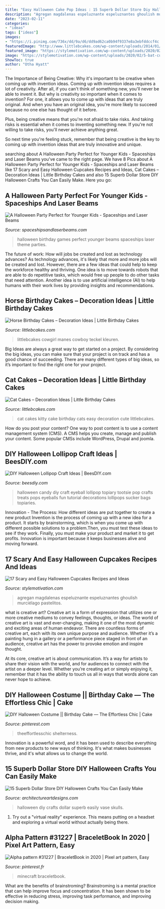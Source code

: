 ```yaml
---
title: "Easy Halloween Cake Pop Ideas : 15 Superb Dollar Store Diy Halloween Crafts You Can Easily Make"
description: "Agregan magdalenas espeluznante espeluznantes ghoulish murciélago pastelitos"
date: "2023-02-11"
categories:
- "ideas"
tags: ["ideas"]
images:
- "https://i.pinimg.com/736x/dd/9a/d6/dd9ad62ca0b94f9337e8a3ebfddccf4c.jpg"
featuredImage: "http://www.littlebcakes.com/wp-content/uploads/2014/01/Kitty-Cat-Cakes-760x1024.jpg"
featured_image: "https://stylemotivation.com/wp-content/uploads/2020/02/5-bat-cupcakes.jpg"
image: "https://stylemotivation.com/wp-content/uploads/2020/02/5-bat-cupcakes.jpg"
ShowToc: true
author: "Otha Hyatt"
---
```



The Importance of Being Creative: Why it's important to be creative when coming up with invention ideas.
Coming up with invention ideas requires a lot of creativity. After all, if you can't think of something new, you'll never be able to invent it.
But why is creativity so important when it comes to invention? For one, it allows you to come up with ideas that are truly original. And when you have an original idea, you're more likely to succeed because no one else has thought of it before.

Plus, being creative means that you're not afraid to take risks. And taking risks is essential when it comes to inventing something new. If you're not willing to take risks, you'll never achieve anything great.

So next time you're feeling stuck, remember that being creative is the key to coming up with invention ideas that are truly innovative and unique.

	

		
searching about A Halloween Party Perfect for Younger Kids - Spaceships and Laser Beams you've came to the right page. We have 8 Pics about A Halloween Party Perfect for Younger Kids - Spaceships and Laser Beams like 17 Scary and Easy Halloween Cupcakes Recipes and Ideas, Cat Cakes – Decoration Ideas | Little Birthday Cakes and also 15 Superb Dollar Store DIY Halloween Crafts You Can Easily Make. Here you go:
		
    
## A Halloween Party Perfect For Younger Kids - Spaceships And Laser Beams

<img loading=lazy src="https://spaceshipsandlaserbeams.com/wp-content/uploads/2015/09/halloween-party-ideas-kids-009.jpg" onerror="this.onerror=null;this.src='https://tse4.mm.bing.net/th?id=OIP.b2twm2jyoNUdGBuhoEZP_AHaLH&amp;pid=15.1';" alt="A Halloween Party Perfect for Younger Kids - Spaceships and Laser Beams">

_Source: spaceshipsandlaserbeams.com_

>halloween birthday games perfect younger beams spaceships laser theme parties. 

	

The future of work: How will jobs be created and lost as technology advances?
As technology advances, it's likely that more and more jobs will be created and lost. However, there are a few ideas that could help to keep the workforce healthy and thriving. One idea is to move towards robots that are able to do repetitive tasks, which would free up people to do other tasks that need attention. Another idea is to use artificial intelligence (AI) to help humans with their work lives by providing insights and recommendations.

    
## Horse Birthday Cakes – Decoration Ideas | Little Birthday Cakes

<img loading=lazy src="https://www.littlebcakes.com/wp-content/uploads/2014/01/Horse-Cake-Pops.jpg" onerror="this.onerror=null;this.src='https://tse2.mm.bing.net/th?id=OIP.x5TUFqM7WEjk0LiGwdBnmQHaJ7&amp;pid=15.1';" alt="Horse Birthday Cakes – Decoration Ideas | Little Birthday Cakes">

_Source: littlebcakes.com_

>littlebcakes cowgirl manes cowboy teckel kleuren. 

	

Big Ideas are always a great way to get started on a project. By considering the big ideas, you can make sure that your project is on track and has a good chance of succeeding. There are many different types of big ideas, so it’s important to find the right one for your project.

    
## Cat Cakes – Decoration Ideas | Little Birthday Cakes

<img loading=lazy src="http://www.littlebcakes.com/wp-content/uploads/2014/01/Kitty-Cat-Cakes-760x1024.jpg" onerror="this.onerror=null;this.src='https://tse2.mm.bing.net/th?id=OIP.l4KHsdZxZ2VTkj9qHqOFnwHaJ-&amp;pid=15.1';" alt="Cat Cakes – Decoration Ideas | Little Birthday Cakes">

_Source: littlebcakes.com_

>cat cakes kitty cake birthday cats easy decoration cute littlebcakes. 

	

How do you post your content?
One way to post content is to use a content management system (CMS). A CMS helps you create, manage and publish your content. Some popular CMSs include WordPress, Drupal and joomla.

    
## DIY Halloween Lollipop Craft Ideas | BeesDIY.com

<img loading=lazy src="http://www.beesdiy.com/wp-content/uploads/2015/10/Halloween-Lollipop-Craft-DIY-Ideas2.jpg" onerror="this.onerror=null;this.src='https://tse1.mm.bing.net/th?id=OIP.DHlKevF3cwdLU9BxfzFvzQHaLH&amp;pid=15.1';" alt="DIY Halloween Lollipop Craft Ideas | BeesDIY.com">

_Source: beesdiy.com_

>halloween candy diy craft eyeball lollipop topiary tootsie pop crafts treats pops eyeballs fun tutorial decorations lollipops sucker bags topiaries. 

	

Innovation - The Process: How different ideas are put together to create a new product
Invention is the process of coming up with a new idea for a product. It starts by brainstorming, which is when you come up with different possible solutions to a problem.Then, you must test these ideas to see if they work. Finally, you must make your product and market it to get profits. Innovation is important because it keeps businesses alive and moving forward.

    
## 17 Scary And Easy Halloween Cupcakes Recipes And Ideas

<img loading=lazy src="https://stylemotivation.com/wp-content/uploads/2020/02/5-bat-cupcakes.jpg" onerror="this.onerror=null;this.src='https://tse2.mm.bing.net/th?id=OIP.zpNYl33ciNreu_IT5yembQHaLy&amp;pid=15.1';" alt="17 Scary and Easy Halloween Cupcakes Recipes and Ideas">

_Source: stylemotivation.com_

>agregan magdalenas espeluznante espeluznantes ghoulish murciélago pastelitos. 

	

what is creative art?
Creative art is a form of expression that utilizes one or more creative mediums to convey feelings, thoughts, or ideas. The world of creative art is vast and ever-changing, making it one of the most dynamic and exciting areas of human endeavor.
There are countless forms of creative art, each with its own unique purpose and audience. Whether it’s a painting hung in a gallery or a performance piece staged in front of an audience, creative art has the power to provoke emotion and inspire thought.

At its core, creative art is about communication. It’s a way for artists to share their vision with the world, and for audiences to connect with the artist on a deeper level. Whether you’re creating art or simply enjoying it, remember that it has the ability to touch us all in ways that words alone can never hope to achieve.

    
## DIY Halloween Costume || Birthday Cake — The Effortless Chic | Cake

<img loading=lazy src="https://i.pinimg.com/736x/dd/9a/d6/dd9ad62ca0b94f9337e8a3ebfddccf4c.jpg" onerror="this.onerror=null;this.src='https://tse1.mm.bing.net/th?id=OIP.cl7NFo4P4UULrKrVbxjArAHaLH&amp;pid=15.1';" alt="DIY Halloween Costume || Birthday Cake — The Effortless Chic | Cake">

_Source: pinterest.com_

>theeffortlesschic shelterness. 

	

Innovation is a powerful word, and it has been used to describe everything from new products to new ways of thinking. It's what makes businesses thrive, and it's what allows us to change the world.

    
## 15 Superb Dollar Store DIY Halloween Crafts You Can Easily Make

<img loading=lazy src="https://www.architectureartdesigns.com/wp-content/uploads/2018/10/15-Superb-Dollar-Store-DIY-Halloween-Crafts-You-Can-Easily-Make-14.jpg" onerror="this.onerror=null;this.src='https://tse1.mm.bing.net/th?id=OIP.pzcXuMJnGa6jCreeZn71iQHaLG&amp;pid=15.1';" alt="15 Superb Dollar Store DIY Halloween Crafts You Can Easily Make">

_Source: architectureartdesigns.com_

>halloween diy crafts dollar superb easily vase skulls. 

	

1. Try out a "virtual reality" experience. This means putting on a headset and exploring a virtual world without actually being there.

    
## Alpha Pattern #31227 | BraceletBook In 2020 | Pixel Art Pattern, Easy

<img loading=lazy src="https://i.pinimg.com/736x/a3/72/2e/a3722e24a2e04affc9ef0498f40e03f3.jpg" onerror="this.onerror=null;this.src='https://tse1.mm.bing.net/th?id=OIP.2Z5tNjb3_ORujSYcnC9M8QHaHa&amp;pid=15.1';" alt="Alpha pattern #31227 | BraceletBook in 2020 | Pixel art pattern, Easy">

_Source: pinterest.fr_

>minecraft braceletbook. 

	

What are the benefits of brainstroming?
Brainstroming is a mental practice that can help improve focus and concentration. It has been shown to be effective in reducing stress, improving task performance, and improving decision making.

